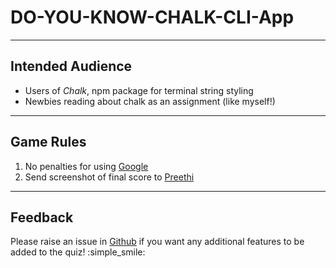 # DO-YOU-KNOW-CHALK-CLI-App

---
## Intended Audience
* Users of _Chalk_, npm package for terminal string styling
* Newbies reading about chalk as an assignment (like myself!)

---
## Game Rules
1. No penalties for using [Google](www.google.com)
2. Send screenshot of final score to [Preethi][email]

---
## Feedback
Please raise an issue in [Github][url] if you want any additional features to be added to the quiz! :simple_smile:

[email]: preethi.ganeshan@hey.com
[url]: https://github.com/preethiganeshan-dev/Do-you-know-CHALK-CLI-App/issues
